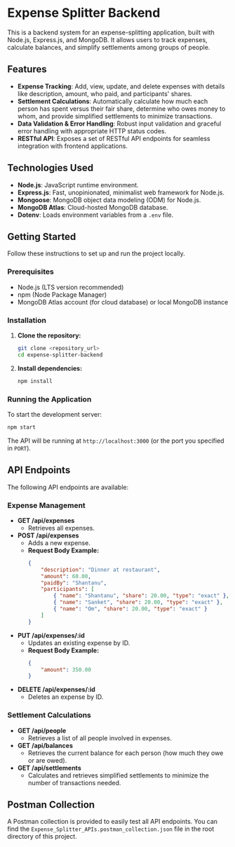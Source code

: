 # Expense Splitter Backend

This is a backend system for an expense-splitting application, built with Node.js, Express.js, and MongoDB. It allows users to track expenses, calculate balances, and simplify settlements among groups of people.

## Features

*   **Expense Tracking**: Add, view, update, and delete expenses with details like description, amount, who paid, and participants' shares.
*   **Settlement Calculations**: Automatically calculate how much each person has spent versus their fair share, determine who owes money to whom, and provide simplified settlements to minimize transactions.
*   **Data Validation & Error Handling**: Robust input validation and graceful error handling with appropriate HTTP status codes.
*   **RESTful API**: Exposes a set of RESTful API endpoints for seamless integration with frontend applications.

## Technologies Used

*   **Node.js**: JavaScript runtime environment.
*   **Express.js**: Fast, unopinionated, minimalist web framework for Node.js.
*   **Mongoose**: MongoDB object data modeling (ODM) for Node.js.
*   **MongoDB Atlas**: Cloud-hosted MongoDB database.
*   **Dotenv**: Loads environment variables from a `.env` file.

## Getting Started

Follow these instructions to set up and run the project locally.

### Prerequisites

*   Node.js (LTS version recommended)
*   npm (Node Package Manager)
*   MongoDB Atlas account (for cloud database) or local MongoDB instance

### Installation

1.  **Clone the repository:**

    ```bash
    git clone <repository_url>
    cd expense-splitter-backend
    ```

2.  **Install dependencies:**

    ```bash
    npm install
    ```


### Running the Application

To start the development server:

```bash
npm start
```

The API will be running at `http://localhost:3000` (or the port you specified in `PORT`).

## API Endpoints

The following API endpoints are available:

### Expense Management

*   **GET /api/expenses**
    *   Retrieves all expenses.
*   **POST /api/expenses**
    *   Adds a new expense.
    *   **Request Body Example:**
        ```json
        {
            "description": "Dinner at restaurant",
            "amount": 60.00,
            "paidBy": "Shantanu",
            "participants": [
                { "name": "Shantanu", "share": 20.00, "type": "exact" },
                { "name": "Sanket", "share": 20.00, "type": "exact" },
                { "name": "Om", "share": 20.00, "type": "exact" }
            ]
        }
        ```
*   **PUT /api/expenses/:id**
    *   Updates an existing expense by ID.
    *   **Request Body Example:**
        ```json
        {
            "amount": 350.00
        }
        ```
*   **DELETE /api/expenses/:id**
    *   Deletes an expense by ID.

### Settlement Calculations

*   **GET /api/people**
    *   Retrieves a list of all people involved in expenses.
*   **GET /api/balances**
    *   Retrieves the current balance for each person (how much they owe or are owed).
*   **GET /api/settlements**
    *   Calculates and retrieves simplified settlements to minimize the number of transactions needed.

## Postman Collection

A Postman collection is provided to easily test all API endpoints. You can find the `Expense_Splitter_APIs.postman_collection.json` file in the root directory of this project.





